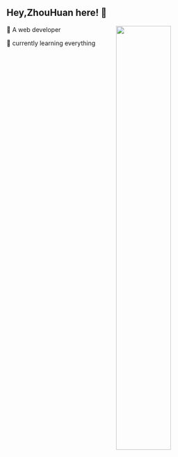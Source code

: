 ## Hey,ZhouHuan here! 👋

<img align="right" width="50%" src="https://github-readme-stats.vercel.app/api?username=zhouhuan327&show_icons=true&title_color=fff&icon_color=79ff97&text_color=9f9f9f&bg_color=151515">

🔭 A web developer

🌱 currently learning everything




